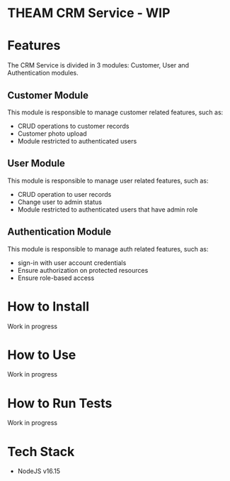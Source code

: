 # THEAM CRM Service - WIP

# Features

The CRM Service is divided in 3 modules: Customer, User and Authentication modules.

## Customer Module

This module is responsible to manage customer related features, such as:

- CRUD operations to customer records
- Customer photo upload
- Module restricted to authenticated users

## User Module

This module is responsible to manage user related features, such as:

- CRUD operation to user records
- Change user to admin status
- Module restricted to authenticated users that have admin role

## Authentication Module

This module is responsible to manage auth related features, such as:

- sign-in with user account credentials
- Ensure authorization on protected resources
- Ensure role-based access

# How to Install

Work in progress

# How to Use

Work in progress

# How to Run Tests

Work in progress

# Tech Stack

- NodeJS v16.15